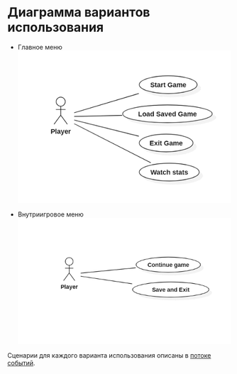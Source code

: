 # Диаграмма вариантов использования

* Главное меню
![Диаграмма вариантов использования (Главное меню)](UseCase.png)

* Внутриигровое меню
![Диаграмма вариантов использования (Внутриигровое меню)](IngameMenu_UseCase.png)

Сценарии для каждого варианта использования описаны в [потоке событий](Flow%20of%20events.md).